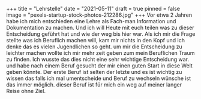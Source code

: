 +++
title = "Lehrstelle"
date = "2021-05-11"
draft = true
pinned = false
image = "pexels-startup-stock-photos-212286.jpg"
+++
Vor etwa 2 Jahren habe ich mich entschieden eine Lehre als Fach-man Information und Dokumentation zu machen. Und ich will Heute mit euch teilen was zu dieser Entscheidung geführt hat und wie der weg bis hier war. Als ich mir die Frage stellte was ich Beruflich machen will, kam mir nichts in den Kopf und ich denke das es vielen Jugendlichen so geht. um mir die Entscheidung zu leichter machen wollte ich mir mehr zeit geben zum mein Beruflichen Traum zu finden. Ich wusste das dies nicht eine sehr wichtige Entscheidung war. und habe nach einem Beruf gesucht der mir einen guten Start in diese Welt geben könnte. Der erste Beruf ist selten der letzte und es ist wichtig zu wissen das falls ich mal umentscheide und Beruf zu wechseln wünsche ist das immer möglich. dieser Beruf ist für mich ein weg auf meiner langer Reise ohne Ziel.